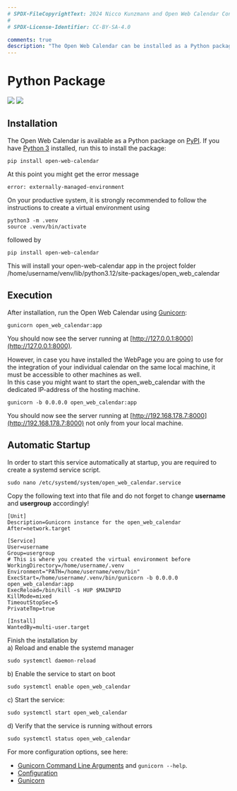 ```yaml
---
# SPDX-FileCopyrightText: 2024 Nicco Kunzmann and Open Web Calendar Contributors <https://open-web-calendar.quelltext.eu/>
#
# SPDX-License-Identifier: CC-BY-SA-4.0

comments: true
description: "The Open Web Calendar can be installed as a Python package from PyPI."
---
```

# Python Package

![](https://img.shields.io/pypi/v/open-web-calendar.svg) ![](https://img.shields.io/pypi/pyversions/open-web-calendar.svg)

## Installation
The Open Web Calendar is available as a Python package on [PyPI]({{link.pypi}}).
If you have [Python 3](https://www.python.org/) installed, run this to install the package:

```shell
pip install open-web-calendar
```
At this point you might get the error message
```shell
error: externally-managed-environment
```

On your productive system, it is strongly recommended to follow the instructions to create a virtual environment using 
```shell
python3 -m .venv
source .venv/bin/activate
```
followed by 
```shell
pip install open-web-calendar
```
This will install your open-web-calendar app in the project folder  
/home/username/venv/lib/python3.12/site-packages/open_web_calendar

## Execution
After installation, run the Open Web Calendar using [Gunicorn]:

```shell
gunicorn open_web_calendar:app
```

You should now see the server running at [http://127.0.0.1:8000](http://127.0.0.1:8000).

However, in case you have installed the WebPage you are going to use for the integration of your individual calendar on the same local machine, it must be accessible to other machines as well.  
In this case you might want to start the open_web_calendar with the dedicated IP-address of the hosting machine.

```shell
gunicorn -b 0.0.0.0 open_web_calendar:app
```
You should now see the server running at [http://192.168.178.7:8000](http://192.168.178.7:8000) not only from your local machine.

## Automatic Startup
In order to start this service automatically at startup, you are required to create a systemd service script.

```shell
sudo nano /etc/systemd/system/open_web_calendar.service
```
Copy the following text into that file and do not forget to change **username** and **usergroup** accordingly!
```shell
[Unit]
Description=Gunicorn instance for the open_web_calendar
After=network.target

[Service]
User=username
Group=usergroup
# This is where you created the virtual environment before
WorkingDirectory=/home/username/.venv
Environment="PATH=/home/username/venv/bin"
ExecStart=/home/username/.venv/bin/gunicorn -b 0.0.0.0 open_web_calendar:app
ExecReload=/bin/kill -s HUP $MAINPID
KillMode=mixed
TimeoutStopSec=5
PrivateTmp=true

[Install]
WantedBy=multi-user.target
```
Finish the installation by  
a) Reload and enable the systemd manager
```shell
sudo systemctl daemon-reload
```
b) Enable the service to start on boot
```shell
sudo systemctl enable open_web_calendar
```
c) Start the service:
```shell
sudo systemctl start open_web_calendar
```
d) Verify that the service is running without errors
```shell
sudo systemctl status open_web_calendar
```

For more configuration options, see here:

- [Gunicorn Command Line Arguments](https://docs.gunicorn.org/en/stable/run.html#commonly-used-arguments) and `gunicorn --help`.
- [Configuration](../configure)
- [Gunicorn]

[Gunicorn]: https://docs.gunicorn.org/
